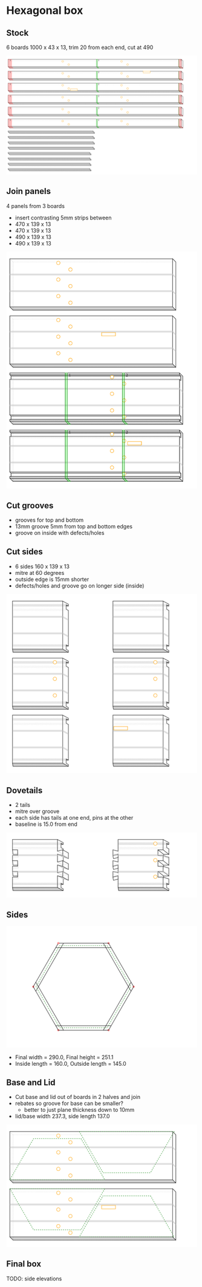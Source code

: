 # Hexagonal box
## Stock
6 boards 1000 x 43 x 13, trim 20 from each end, cut at 490

![Figure 1](hex_box1-strips/fig-1.svg)

## Join panels
4 panels from 3 boards
- insert contrasting 5mm strips between
- 470 x 139 x 13
- 470 x 139 x 13
- 490 x 139 x 13
- 490 x 139 x 13

![Figure 2](hex_box1-strips/fig-2.svg)

## Cut grooves
- grooves for top and bottom
- 13mm groove 5mm from top and bottom edges
- groove on inside with defects/holes
## Cut sides
- 6 sides 160 x 139 x 13
- mitre at 60 degrees
- outside edge is 15mm shorter
- defects/holes and groove go on longer side (inside)

![Figure 3](hex_box1-strips/fig-3.svg)

## Dovetails
- 2 tails
- mitre over groove
- each side has tails at one end, pins at the other
- baseline is 15.0 from end

![Figure 4](hex_box1-strips/fig-4.svg)

## Sides

![Figure 5](hex_box1-strips/fig-5.svg)

- Final width = 290.0, Final height = 251.1
- Inside length = 160.0, Outside length = 145.0
## Base and Lid
- Cut base and lid out of boards in 2 halves and join
- rebates so groove for base can be smaller?
   - better to just plane thickness down to 10mm
- lid/base width 237.3, side length 137.0

![Figure 6](hex_box1-strips/fig-6.svg)

## Final box
TODO: side elevations
